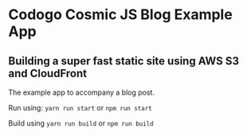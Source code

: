 # Codogo Cosmic JS Blog Example App
## Building a super fast static site using AWS S3 and CloudFront

The example app to accompany a blog post.

Run using:
`yarn run start`
or
`npm run start`

Build using
`yarn run build`
or
`npm run build`